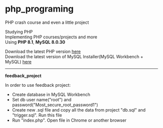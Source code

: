 # php_programing

PHP crash course and even a little project

Studying PHP  
Implementing PHP courses/projects and more  
Using **PHP 8.1**, **MySQL 8.0.30**  

Download the latest PHP version [here](https://www.php.net/downloads.php)  
Download the latest version of MySQL Installer(MySQL Workbench + MySQL) [here](https://dev.mysql.com/downloads/mysql/)

***

**feedback_project**

In order to use feedback project:
* Create database in MySQL Workbench
* Set db user name("root") and password("Most_secure_root_password1")
* Create new .sql file and copy all the data from project "db.sql" and "trigger.sql". Run this file
* Run "index.php". Open file in Chrome or another browser
